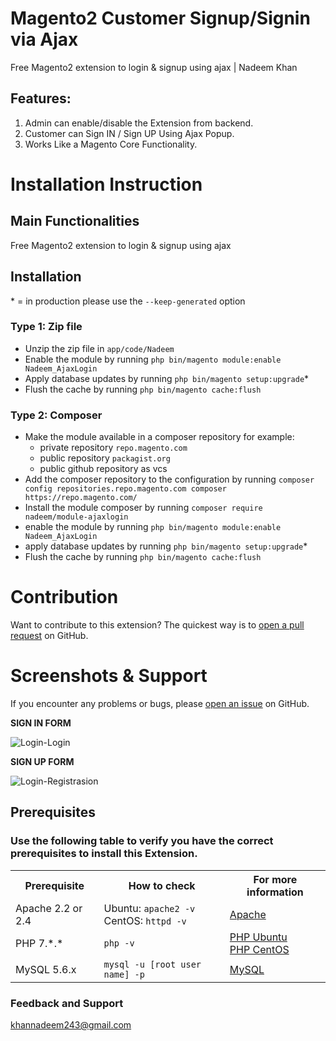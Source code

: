 # Magento2 Customer Signup/Signin via Ajax
Free Magento2 extension to login & signup using ajax | Nadeem Khan
<!-- 
<img src="https://i.ibb.co/MpFR77S/Magento2-linneo-member-discount.png" alt="Magento2-linneo-member-discount" border="0">
 -->
## Features:
1. Admin can enable/disable the Extension from backend.
2. Customer can Sign IN / Sign UP Using Ajax Popup.
3. Works Like a Magento Core Functionality.

# Installation Instruction

## Main Functionalities
Free Magento2 extension to login & signup using ajax

## Installation
\* = in production please use the `--keep-generated` option

### Type 1: Zip file

 - Unzip the zip file in `app/code/Nadeem`
 - Enable the module by running `php bin/magento module:enable Nadeem_AjaxLogin`
 - Apply database updates by running `php bin/magento setup:upgrade`\*
 - Flush the cache by running `php bin/magento cache:flush`

### Type 2: Composer

 - Make the module available in a composer repository for example:
    - private repository `repo.magento.com`
    - public repository `packagist.org`
    - public github repository as vcs
 - Add the composer repository to the configuration by running `composer config repositories.repo.magento.com composer https://repo.magento.com/`
 - Install the module composer by running `composer require nadeem/module-ajaxlogin`
 - enable the module by running `php bin/magento module:enable Nadeem_AjaxLogin`
 - apply database updates by running `php bin/magento setup:upgrade`\*
 - Flush the cache by running `php bin/magento cache:flush`


# Contribution

Want to contribute to this extension? The quickest way is to <a href="https://help.github.com/articles/about-pull-requests/">open a pull request</a> on GitHub.

# Screenshots & Support

If you encounter any problems or bugs, please <a href="https://github.com/inadeemkhan/magento2-customer-ajax-login/issues">open an issue</a> on GitHub.

<b>SIGN IN FORM</b>

<img src="https://i.ibb.co/VLkj76D/Login-Login.png" alt="Login-Login" border="0">

<b>SIGN UP FORM</b>

<img src="https://i.ibb.co/BjMtX0J/Login-Registrasion.png" alt="Login-Registrasion" border="0">

## Prerequisites

### Use the following table to verify you have the correct prerequisites to install this Extension.
<table>
	<tbody>
		<tr>
			<th>Prerequisite</th>
			<th>How to check</th>
			<th>For more information</th>
		</tr>
	<tr>
		<td>Apache 2.2 or 2.4</td>
		<td>Ubuntu: <code>apache2 -v</code><br>
		CentOS: <code>httpd -v</code></td>
		<td><a href="https://devdocs.magento.com/guides/v2.2/install-gde/prereq/apache.html">Apache</a></td>
	</tr>
	<tr>
		<td>PHP 7.*.*</td>
		<td><code>php -v</code></td>
		<td><a href="http://devdocs.magento.com/guides/v2.2/install-gde/prereq/php-ubuntu.html">PHP Ubuntu</a><br><a href="http://devdocs.magento.com/guides/v2.2/install-gde/prereq/php-centos.html">PHP CentOS</a></td>
	</tr>
	<tr><td>MySQL 5.6.x</td>
	<td><code>mysql -u [root user name] -p</code></td>
	<td><a href="http://devdocs.magento.com/guides/v2.2/install-gde/prereq/mysql.html">MySQL</a></td>
	</tr>
</tbody>
</table>

### Feedback and Support 

<a href="mailto:khannadeem243@gmail.com">khannadeem243@gmail.com</a>
